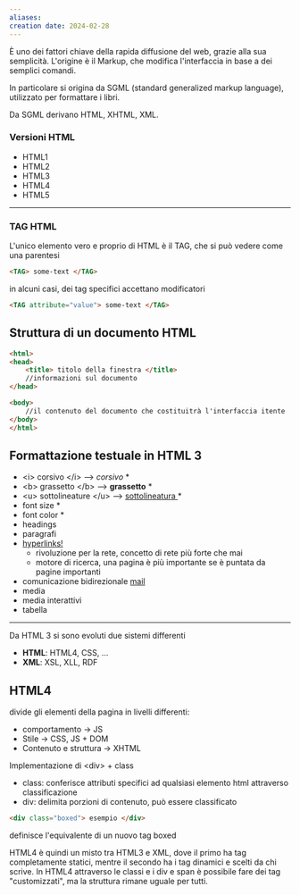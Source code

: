 ```yaml
---
aliases: 
creation date: 2024-02-28
---
```


È uno dei fattori chiave della rapida diffusione del web, grazie alla sua semplicità.
L'origine è il Markup, che modifica l'interfaccia in base a dei semplici comandi.

In particolare si origina da SGML (standard generalized markup language), utilizzato per formattare i libri. 

Da SGML derivano HTML, XHTML, XML.

### Versioni HTML
- HTML1
- HTML2
- HTML3
- HTML4
- HTML5

---

### TAG HTML
L'unico elemento vero e proprio di HTML è il TAG, che si può vedere come una parentesi
```HTML
<TAG> some-text </TAG>
```

in alcuni casi, dei tag specifici accettano modificatori
```html
<TAG attribute="value"> some-text </TAG> 
```


## Struttura di un documento HTML
```html
<html>
<head>
	<title> titolo della finestra </title>
	//informazioni sul documento
</head>

<body>
	//il contenuto del documento che costituitrà l'interfaccia itente
</body>
</html>
```


## Formattazione testuale in HTML 3
- <i\> corsivo <\/i> --> *corsivo* \*
- <b\> grassetto <\/b> --> **grassetto** \*
- <u\> sottolineature <\/u> --> <u> sottolineatura </u> \*
- font size \*
- font color \*
- headings 
- paragrafi 
- <a href="https://en.wikipedia.org/wiki/Hyperlink">hyperlinks! </a>
	- rivoluzione per la rete, concetto di rete più forte che mai
	- motore di ricerca, una pagina è più importante se è puntata da pagine importanti
- comunicazione bidirezionale <a href = "mailto:mail@example.com">mail </a>
- media
- media interattivi
- tabella

---

Da HTML 3 si sono evoluti due sistemi differenti
- **HTML**: HTML4, CSS, ...
- **XML**: XSL, XLL, RDF


## HTML4
divide gli elementi della pagina in livelli differenti:

- comportamento -> JS
- Stile -> CSS, JS + DOM
- Contenuto e struttura -> XHTML

Implementazione di \<div> + class

- class: conferisce attributi specifici ad qualsiasi elemento html attraverso classificazione
- div: delimita porzioni di contenuto, può essere classificato


```html
<div class="boxed"> esempio </div>
```

definisce l'equivalente di un nuovo tag boxed


HTML4 è quindi un misto tra HTML3 e XML, dove il primo ha tag completamente statici, mentre il secondo ha i tag dinamici e scelti da chi scrive. In HTML4 attraverso le classi e i div e span è possibile fare dei tag "customizzati", ma la struttura rimane uguale per tutti.